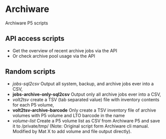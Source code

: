# Archiware
Archiware P5 scripts

## API access scripts
- Get the overview of recent archive jobs via the API
- Or check archive pool usage via the API

## Random scripts
- *jobs-sql2csv* Output all system, backup, and archive jobs ever into a CSV,
- **jobs-archive-only-sql2csv** Output only all archive jobs ever into a CSV, 
- *volt2tsv* create a TSV (tab separated value) file with inventory contents for each P5 volume,
- **volt2tsv-archive-barcode** Only create a TSV inventory file of archive volumes with P5 volume and LTO barcode in the name 
- *volume-list* Create a P5 volume list as CSV from Archiware P5 and save it to /private/tmp/ (Note: Original script form Archiware cli manual. Modified by Mat X to add volume and file output directly).
